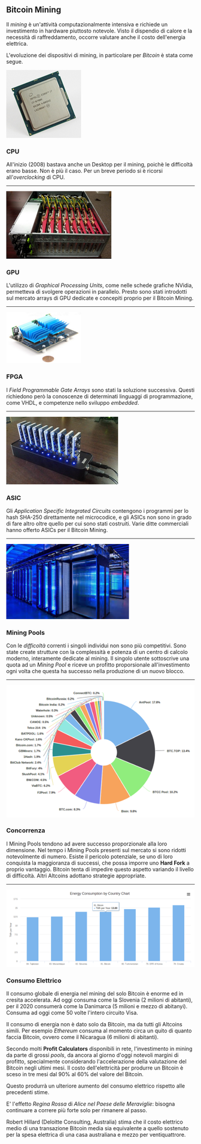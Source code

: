 ## Bitcoin Mining

Il _mining_ è un'attività computazionalmente intensiva e richiede un investimento in hardware piuttosto notevole.
Visto il dispendio di calore e la necessità di raffreddamento, occorre valutare anche il costo dell'energia elettrica.

L'evoluzione dei dispositivi di mining, in particolare per _Bitcoin_ è stata come segue.

![CPU](../gitbook/images/m-cpu.png)

### CPU

All'inizio (2008) bastava anche un Desktop per il mining, poichè le difficoltà erano basse. Non è più il caso.
Per un breve periodo si è ricorsi all'_overclocking_ di CPU.

---

![GPU](../gitbook/images/m-gpu.png)

### GPU

L'utilizzo di _Graphical Processing Units_, come nelle schede grafiche NVidia, permetteva di svolgere operazioni in parallelo.
Presto sono stati introdotti sul mercato arrays di GPU dedicate e concepiti proprio per il Bitcoin Mining.

---

![FPGA](../gitbook/images/m-fpga.png)

### FPGA

I _Field Programmable Gate Arrays_ sono stati la soluzione successiva.
Questi richiedono però la conoscenze di determinati linguaggi di programmazione, come VHDL, e competenze nello sviluppo _embedded_.

---

![ASIC](../gitbook/images/m-usbasics.png)

### ASIC

Gli _Application Specific Integrated Circuits_ contengono i programmi per lo hash SHA-250 direttamente nel microcodice, e gli ASICs non sono in grado di fare altro oltre quello per cui sono stati costruiti.
Varie ditte commerciali hanno offerto ASICs per il Bitcoin Mining.

---

![Pool](../gitbook/images/m-pool.png)

### Mining Pools

Con le _difficoltà_ correnti i singoli individui non sono più competitivi. Sono state create strutture con la complessità e potenza di un centro di calcolo moderno, interamente dedicate al mining.
Il singolo utente sottoscrive una quota ad un _Mining Pool_ e riceve un profitto proporsionale all'investimento ogni volta che questa ha successo nella produzione di un nuovo blocco.

---

![Mining Pools](../gitbook/images/mining-pools.png)

### Concorrenza

I Mining Pools tendono ad avere successo proporzionale alla loro dimensione. Nel tempo i Mining Pools presenti sul mercato si sono ridotti notevolmente di numero.
Esiste il pericolo potenziale, se uno di loro conquista la maggioranza di successi, che possa imporre uno **Hard Fork** a proprio vantaggio.
Bitcoin tenta di impedire questo aspetto variando il livello di difficoltà. Altri Altcoins adottano strategie appropriate.

---

![Consumo](../gitbook/images/consume.png)

### Consumo Elettrico

Il consumo globale di energia nel mining del solo Bitcoin è enorme ed in cresita accelerata.
Ad oggi consuma come la Slovenia (2 milioni di abitanti), per il 2020 consumerà come la Danimarca (5 milioni e mezzo di abitanyi). Consuma ad oggi come 50 volte l'intero circuito Visa.

Il consumo di energia non è dato solo da Bitcoin, ma da tutti gli Altcoins simili. Per esempio _Ethereum_ consuma al momento circa un quito di quanto faccia Bitcoin, ovvero come il Nicaragua (6 milioni di abitanti).

Secondo molti **Profit Calculators** disponibili in rete, l'investimento in mining da parte di grossi _pools_, da ancora al giorno d'oggi notevoli margini di profitto, specialmente considerando l'accelerazione della valutazione del Bitcoin negli ultimi mesi. Il costo dell'elettricità per produrre un Bitcoin è sceso in tre mesi dal 90% al 60% del valore del Bitcoin.

Questo produrrà un ulteriore aumento del consumo elettrico rispetto alle precedenti stime.

E' l'effetto _Regina Rossa_ di _Alice nel Paese delle Meraviglie_:
bisogna continuare a correre più forte solo per rimanere al passo.

Robert Hillard (Deloitte Consulting, Australia) stima che il costo elettrico medio di una transazione Bitcoin media sia equivalente a quello sostenuto per la spesa elettrica di una casa australiana e mezzo per ventiquattrore.

